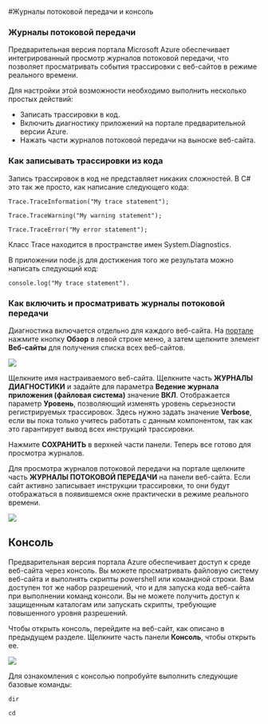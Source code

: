 ﻿<properties pageTitle="Журналы и консоль потоковой передачи" description="Streaming logs and console overview" title="Streaming logs and console" authors="adamab" manager="wpickett" />

<tags ms.service="web-sites" ms.workload="web" ms.tgt_pltfrm="na" ms.devlang="multiple" ms.topic="article" ms.date="01/01/1900" ms.author="adamab" />

#Журналы потоковой передачи и консоль

### Журналы потоковой передачи ###

Предварительная версия портала Microsoft Azure обеспечивает интегрированный просмотр журналов потоковой передачи, что позволяет просматривать события трассировки с веб-сайтов в режиме реального времени.  

Для настройки этой возможности необходимо выполнить несколько простых действий:

- Записать трассировки в код.
- Включить диагностику приложений на портале предварительной версии Azure.
- Нажать части журналов потоковой передачи на выноске веб-сайта.

### Как записывать трассировки из кода ###

Запись трассировок в код не представляет никаких сложностей.  В C# это так же просто, как написание следующего кода:

`````````````````````````
Trace.TraceInformation("My trace statement");
`````````````````````````

`````````````````````````
Trace.TraceWarning("My warning statement");
`````````````````````````

`````````````````````````
Trace.TraceError("My error statement");
`````````````````````````

Класс Trace находится в пространстве имен System.Diagnostics.

В приложении node.js для достижения того же результата можно написать следующий код:

`````````````````````````
console.log("My trace statement").
`````````````````````````

### Как включить и просматривать журналы потоковой передачи ###

Диагностика включается отдельно для каждого веб-сайта.  На [портале](https://portal.azure.com) нажмите кнопку **Обзор** в левой строке меню, а затем щелкните элемент **Веб-сайты** для получения списка всех веб-сайтов.  

![][BrowseSitesScreenshot]

Щелкните имя настраиваемого веб-сайта.  Щелкните часть **ЖУРНАЛЫ ДИАГНОСТИКИ** и задайте для параметра **Ведение журнала приложения (файловая система)** значение **ВКЛ**.  Отображается параметр **Уровень**, позволяющий изменять уровень серьезности регистрируемых трассировок.  Здесь нужно задать значение **Verbose**, если вы пока только учитесь работать с данным компонентом, так как это гарантирует вывод всех инструкций трассировки.

Нажмите **СОХРАНИТЬ** в верхней части панели. Теперь все готово для просмотра журналов.

Для просмотра журналов потоковой передачи на портале щелкните часть **ЖУРНАЛЫ ПОТОКОВОЙ ПЕРЕДАЧИ** на панели веб-сайта.  Если сайт активно записывает инструкции трассировки, то они будут отображаться в появившемся окне практически в режиме реального времени.

![][StreamingLogsScreenshot]

## Консоль ##

Предварительная версия портала Azure обеспечивает доступ к среде веб-сайта через консоль. Вы можете просматривать файловую систему веб-сайта и выполнять скрипты powershell или командной строки.  Вам доступен тот же набор разрешений, что и для запуска кода веб-сайта при выполнении команд консоли. Вы не можете получить доступ к защищенным каталогам или запускать скрипты, требующие повышенного уровня разрешений.  

Чтобы открыть консоль, перейдите на веб-сайт, как описано в предыдущем разделе.  Щелкните часть панели **Консоль**, чтобы открыть ее.

![][ConsoleScreenshot]

Для ознакомления с консолью попробуйте выполнить следующие базовые команды:



`````````````````````````
dir
`````````````````````````

`````````````````````````
cd
`````````````````````````



<!-- Images. -->
[BrowseSitesScreenshot]: ./media/web-sites-streaming-logs-and-console/browse-sites.png
[StreamingLogsScreenshot]: ./media/web-sites-streaming-logs-and-console/streaming-logs.png
[ConsoleScreenshot]: ./media/web-sites-streaming-logs-and-console/console.png
